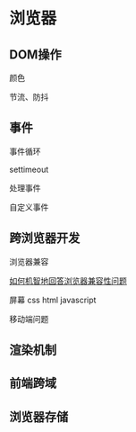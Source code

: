 # 浏览器

## DOM操作

颜色

节流、防抖

## 事件

 事件循环

settimeout

处理事件

自定义事件

## 跨浏览器开发

浏览器兼容

 [如何机智地回答浏览器兼容性问题](https://juejin.im/post/5b3da006e51d4518f140edb2#heading-5)



  屏幕 css html javascript

移动端问题

## 渲染机制

## 前端跨域

## 浏览器存储